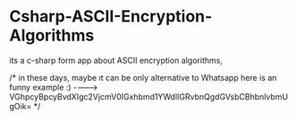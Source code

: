 # Csharp-ASCII-Encryption-Algorithms
its a c-sharp form app about ASCII encryption algorithms, 

/* in these days, maybe ıt can be only alternative to Whatsapp 
here is an funny example :)
---->     VGhpcyBpcyBvdXIgc2VjcmV0IGxhbmd1YWdlIGRvbnQgdGVsbCBhbnlvbmUgOik=
*/
